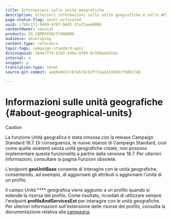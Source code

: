 ```yaml
---
title: Informazioni sulle unità geografiche
description: Ulteriori informazioni sulle unità geografiche e sulle API.
page-status-flag: never-activated
uuid: c7b9c171-0409-4707-9d45-3fa72aee8008
contentOwner: sauviat
products: SG_CAMPAIGN/STANDARD
audience: developing
content-type: reference
topic-tags: campaign-standard-apis
discoiquuid: 304e7779-42d2-430a-9704-8c599a4eb1da
internal: n
snippet: y
translation-type: tm+mt
source-git-commit: aee0e0437cbfe578cb2f715a2433099c79dd1748

---
```



# Informazioni sulle unità geografiche {#about-geographical-units}

>[!CAUTION]
>
>La funzione Unità geografica è stata rimossa con la release Campaign Standard 18.7.
Di conseguenza, le nuove istanze di Campaign Standard, così come quelle esistenti senza unità geografiche create, non possono implementare questa funzionalità a partire dalla versione 18.7.
Per ulteriori informazioni, consultare la pagina Funzioni <a href="https://helpx.adobe.com/campaign/kb/acs-deprecated-and-removed-features.html"></a> obsolete.

L'endpoint **geoUnitBase** consente di interagire con le unità geografiche, consentendo, ad esempio, di aggiornare gli attributi o aggiornare l'unità di un profilo.

Il campo Unità **** geografica viene aggiunto a un profilo quando si estende la risorsa del profilo. Come risultato, ricordati di utilizzare sempre l'endpoint **profileAndServicesExt** per interagire con le unità geografiche. Per ulteriori informazioni sull'estensione delle risorse del profilo, consulta la documentazione relativa alla [campagna](https://helpx.adobe.com/campaign/standard/administration/using/organizational-units.html#partitioning-profiles).
